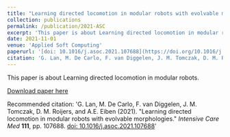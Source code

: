 ```yaml
---
title: "Learning directed locomotion in modular robots with evolvable morphologies"
collection: publications
permalink: /publication/2021-ASC
excerpt: 'This paper is about Learning directed locomotion in modular robots.'
date: 2021-11-01
venue: 'Applied Soft Computing'
paperurl: '[doi: 10.1016/j.asoc.2021.107688](https://doi.org/10.1016/j.asoc.2021.107688)'
citation: 'G. Lan, M. De Carlo, F. van Diggelen, J. M. Tomczak, D. M. Roijers, and A.E. Eiben (2021). &quot;Learning directed locomotion in modular robots with evolvable morphologies.&quot; <i>Intensive Care Med </i> **111**, pp. 107688. [doi: 10.1016/j.asoc.2021.107688](https://doi.org/10.1016/j.asoc.2021.107688)'
---
```

This paper is about Learning directed locomotion in modular robots.

[Download paper here](https://doi.org/10.1016/j.asoc.2021.107688)

Recommended citation: 'G. Lan, M. De Carlo, F. van Diggelen, J. M. Tomczak, D. M. Roijers, and A.E. Eiben (2021). &quot;Learning directed locomotion in modular robots with evolvable morphologies.&quot; <i>Intensive Care Med </i> **111**, pp. 107688. [doi: 10.1016/j.asoc.2021.107688](https://doi.org/10.1016/j.asoc.2021.107688)'
